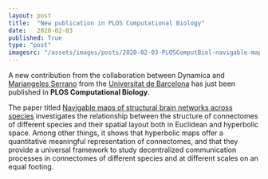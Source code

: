 ```yaml
---
layout: post
title:  "New publication in PLOS Computational Biology"
date:   2020-02-03
published: True
type: "post"
imagesrc: "/assets/images/posts/2020-02-03-PLOSComputBiol-navigable-maps.png"
---
```


A new contribution from the collaboration between Dynamica and [Mariangeles Serrano](http://morfeo.ffn.ub.es/~mariangeles/) from the [Universitat de Barcelona](https://www.ub.edu/web/ub/en/) has just been published in __PLOS Computational Biology__.

The paper titled [Navigable maps of structural brain networks across species](https://doi.org/10.1371/journal.pcbi.1007584) investigates the relationship between the structure of connectomes of different species and their spatial layout both in Euclidean and hyperbolic space. Among other things, it shows that hyperbolic maps offer a quantitative meaningful representation of connectomes, and that they provide a universal framework to study decentralized communication processes in connectomes of different species and at different scales on an equal footing.  

